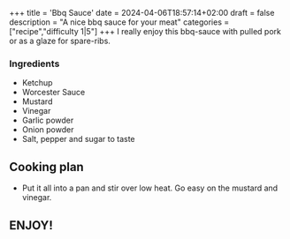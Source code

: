 +++
title = 'Bbq Sauce'
date = 2024-04-06T18:57:14+02:00
draft = false
description = "A nice bbq sauce for your meat"
categories = ["recipe","difficulty 1|5"]
+++
I really enjoy this bbq-sauce with pulled pork or as a glaze for spare-ribs.

### Ingredients
* Ketchup
* Worcester Sauce
* Mustard
* Vinegar
* Garlic powder
* Onion powder
* Salt, pepper and sugar to taste

## Cooking plan
* Put it all into a pan and stir over low heat. Go easy on the mustard and vinegar. 

## ENJOY!